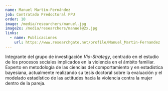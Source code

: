 ```yaml
---
name: Manuel Martín-Fernández
job: Contratado Predoctoral FPU
order: 10
image: /media/researchers/manuel.jpg
image2x: /media/researchers/manuel@2x.jpg
links:
  - name: Publicaciones
    url: https://www.researchgate.net/profile/Manuel_Martin-Fernandez
---
```


Integrante del grupo de investigación _Vio-Strategy_, centrado en el estudio de los procesos sociales implicados en la violencia en el ámbito familiar. Experto en metodología de las ciencias del comportamiento y en estadística bayesiana, actualmente realizando su tesis doctoral sobre la evaluación y el modelado estadístico de las actitudes hacia la violencia contra la mujer dentro de la pareja.
